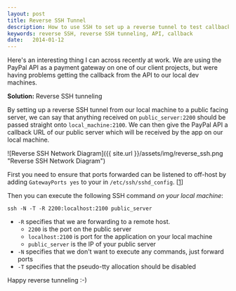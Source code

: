 ```yaml
---
layout: post
title: Reverse SSH Tunnel
description: How to use SSH to set up a reverse tunnel to test callbacks on development machines.
keywords: reverse SSH, reverse SSH tunneling, API, callback
date:   2014-01-12
---
```

Here's an interesting thing I can across recently at work. We are using the PayPal API as a payment gateway on one of our client projects, but were having problems getting the callback from the API to our local dev machines.

**Solution:** Reverse SSH tunneling

By setting up a reverse SSH tunnel from our local machine to a public facing server, we can say that anything received on `public_server:2200` should be passed straight onto `local_machine:2100`. We can then give the PayPal API a callback URL of our public server which will be received by the app on our local machine.

![Reverse SSH Network Diagram]({{ site.url }}/assets/img/reverse_ssh.png "Reverse SSH Network Diagram")

First you need to ensure that ports forwarded can be listened to off-host by adding `GatewayPorts yes` to your in `/etc/ssh/sshd_config`. [[1]]

 Then you can execute the following SSH command *on your local machine*:

    ssh -N -T -R 2200:localhost:2100 public_server

*   `-R` specifies that we are forwarding to a remote host.
    *   `2200` is the port on the public server
    *   `localhost:2100` is port for the application on your local machine
    *   `public_server` is the IP of your public server
*   `-N` specifies that we don't want to execute any commands, just forward ports
*   `-T` specifies that the pseudo-tty allocation should be disabled

Happy reverse tunneling :-)

[1]: http://www.snailbook.com/faq/gatewayports.auto.html "Gateway Ports"